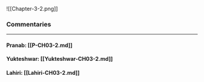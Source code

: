 ![[Chapter-3-2.png]]

### Commentaries

---

#### Pranab: [[P-CH03-2.md]]

#### Yukteshwar: [[Yukteshwar-CH03-2.md]]

#### Lahiri: [[Lahiri-CH03-2.md]]
